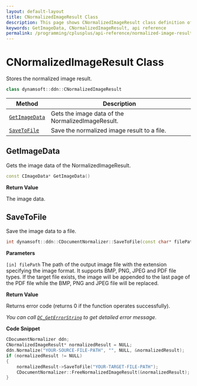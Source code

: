 ```yaml
---
layout: default-layout
title: CNormalizedImageResult Class
description: This page shows CNormalizedImageResult class definition of Dynamsoft Document Normalizer SDK C++ Edition.
keywords: GetImageData, CNormalizedImageResult, api reference
permalink: /programming/cplusplus/api-reference/normalized-image-result.html
---
```


# CNormalizedImageResult Class

Stores the normalized image result.

```cpp
class dynamsoft::ddn::CNormalizedImageResult
```

| Method | Description |
|--------|-------------|
| [`GetImageData`](#getimagedata) | Gets the image data of the NormalizedImageResult.|
| [`SaveToFile`](#savetofile) | Save the normalized image result to a file. |

## GetImageData

Gets the image data of the NormalizedImageResult.

```cpp
const CImageData* GetImageData() 
```

**Return Value**

The image data.

## SaveToFile

Save the image data to a file.

```cpp
int dynamsoft::ddn::CDocumentNormalizer::SaveToFile(const char* filePath)
```

**Parameters**

`[in] filePath` The path of the output image file with the extension specifying the image format. It supports BMP, PNG, JPEG and PDF file types. If the target file exists, the image will be appended to the last page of the PDF file while the BMP, PNG and JPEG file will be replaced.

**Return Value**

Returns error code (returns 0 if the function operates successfully).

*You can call [`DC_GetErrorString`](document-normalizer-general.md#dc_geterrorstring) to get detailed error message.*

**Code Snippet**

```cpp
CDocumentNormalizer ddn;
CNormalizedImageResult* normalizedResult = NULL;
ddn.Normalize("YOUR-SOURCE-FILE-PATH", "", NULL, &normalizedResult);
if (normalizedResult != NULL)
{   
    normalizedResult->SaveToFile("YOUR-TARGET-FILE-PATH");
    CDocumentNormalizer::FreeNormalizedImageResult(&normalizedResult);
}
```
